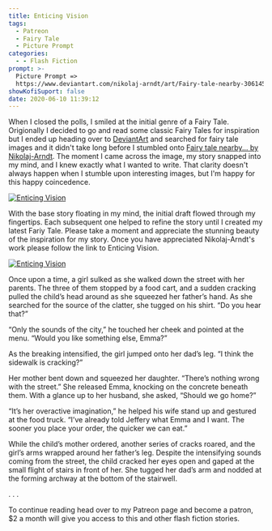 ```yaml
---
title: Enticing Vision
tags:
  - Patreon
  - Fairy Tale
  - Picture Prompt
categories:
  - - Flash Fiction
prompt: >-
  Picture Prompt =>
  https://www.deviantart.com/nikolaj-arndt/art/Fairy-tale-nearby-306145276
showKofiSuport: false
date: 2020-06-10 11:39:12
---
```


When I closed the polls, I smiled at the initial genre of a Fairy Tale. Origionally I decided to go and read some classic Fairy Tales for inspiration but I ended up heading over to [DeviantArt](https://www.deviantart.com/) and searched for fairy tale images and it didn't take long before I stumbled onto [Fairy tale nearby... by Nikolaj-Arndt](https://www.deviantart.com/nikolaj-arndt/art/Fairy-tale-nearby-306145276). The moment I came across the image, my story snapped into my mind, and I knew exactly what I wanted to write. That clarity doesn't always happen when I stumble upon interesting images, but I'm happy for this happy coincedence.<!-- more -->

<div class="center">

[![Enticing Vision](https://images-wixmp-ed30a86b8c4ca887773594c2.wixmp.com/f/df5c6407-cd71-42c0-af6f-1f9cf6a9502e/d529r7g-8e4537dd-0653-4f2c-bd13-5c5832f303b7.jpg/v1/fill/w_1280,h_1066,q_75,strp/fairy_tale_nearby____by_nikolaj_arndt_d529r7g-fullview.jpg?token=eyJ0eXAiOiJKV1QiLCJhbGciOiJIUzI1NiJ9.eyJzdWIiOiJ1cm46YXBwOiIsImlzcyI6InVybjphcHA6Iiwib2JqIjpbW3siaGVpZ2h0IjoiPD0xMDY2IiwicGF0aCI6IlwvZlwvZGY1YzY0MDctY2Q3MS00MmMwLWFmNmYtMWY5Y2Y2YTk1MDJlXC9kNTI5cjdnLThlNDUzN2RkLTA2NTMtNGYyYy1iZDEzLTVjNTgzMmYzMDNiNy5qcGciLCJ3aWR0aCI6Ijw9MTI4MCJ9XV0sImF1ZCI6WyJ1cm46c2VydmljZTppbWFnZS5vcGVyYXRpb25zIl19.FKZuIPaybXJY1yHZWpICDRMwvOtmu2XiFq7vttBvDAY "Fairy tale nearby... by Nikolaj-Arndt")](https://www.deviantart.com/nikolaj-arndt/art/Fairy-tale-nearby-306145276)

</div>

With the base story floating in my mind, the initial draft flowed through my fingertips. Each subsequent one helped to refine the story until I created my latest Fariy Tale. Please take a moment and appreciate the stunning beauty of the inspiration for my story. Once you have appreciated Nikolaj-Arndt's work please follow the link to Enticing Vision. 

<div class="center">

[![Enticing Vision](/images/patreon-flash-fiction/2020/enticing-vision.png "Enticing Vision")](https://www.patreon.com/posts/38003371)

</div>

Once upon a time, a girl sulked as she walked down the street with her parents. The three of them stopped by a food cart, and a sudden cracking pulled the child’s head around as she squeezed her father’s hand. As she searched for the source of the clatter, she tugged on his shirt. “Do you hear that?”

“Only the sounds of the city,” he touched her cheek and pointed at the menu. “Would you like something else, Emma?”

As the breaking intensified, the girl jumped onto her dad’s leg. “I think the sidewalk is cracking?”

Her mother bent down and squeezed her daughter. “There’s nothing wrong with the street.” She released Emma, knocking on the concrete beneath them. With a glance up to her husband, she asked, “Should we go home?”

“It’s her overactive imagination,” he helped his wife stand up and gestured at the food truck. “I’ve already told Jeffery what Emma and I want. The sooner you place your order, the quicker we can eat.”

While the child’s mother ordered, another series of cracks roared, and the girl’s arms wrapped around her father’s leg. Despite the intensifying sounds coming from the street, the child cracked her eyes open and gaped at the small flight of stairs in front of her. She tugged her dad’s arm and nodded at the forming archway at the bottom of the stairwell.

<div class="center story-ellipses">
.
.
.
</div>

<div>

To continue reading head over to my Patreon page and become a patron, $2 a month will give you access to this and other flash fiction stories.

</div>